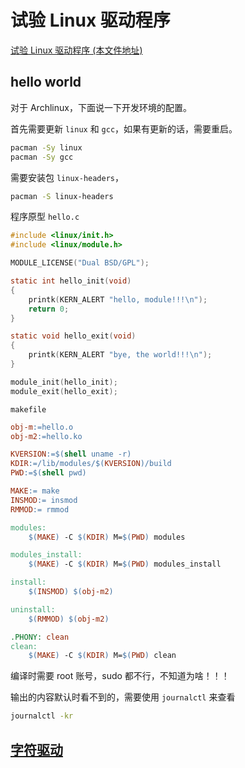 # 试验 Linux 驱动程序

[试验 Linux 驱动程序 (本文件地址)](https://github.com/StevenBaby/learning-module)

## hello world

对于 Archlinux，下面说一下开发环境的配置。

首先需要更新 `linux` 和 `gcc`，如果有更新的话，需要重启。

```sh
pacman -Sy linux
pacman -Sy gcc
```

 需要安装包 `linux-headers`，

```sh
pacman -S linux-headers
```

程序原型 `hello.c`

```c
#include <linux/init.h>
#include <linux/module.h>

MODULE_LICENSE("Dual BSD/GPL");

static int hello_init(void)
{
    printk(KERN_ALERT "hello, module!!!\n");
    return 0;
}

static void hello_exit(void)
{
    printk(KERN_ALERT "bye, the world!!!\n");
}

module_init(hello_init);
module_exit(hello_exit);
```

`makefile`

```makefile
obj-m:=hello.o
obj-m2:=hello.ko

KVERSION:=$(shell uname -r)
KDIR:=/lib/modules/$(KVERSION)/build
PWD:=$(shell pwd)

MAKE:= make
INSMOD:= insmod
RMMOD:= rmmod

modules:
	$(MAKE) -C $(KDIR) M=$(PWD) modules

modules_install:
	$(MAKE) -C $(KDIR) M=$(PWD) modules_install

install:
	$(INSMOD) $(obj-m2)

uninstall:
	$(RMMOD) $(obj-m2)

.PHONY: clean
clean:
	$(MAKE) -C $(KDIR) M=$(PWD) clean
```

编译时需要 root 账号，sudo 都不行，不知道为啥！！！

输出的内容默认时看不到的，需要使用 `journalctl` 来查看

```sh
journalctl -kr
```

## [字符驱动](./scull/README.md)
